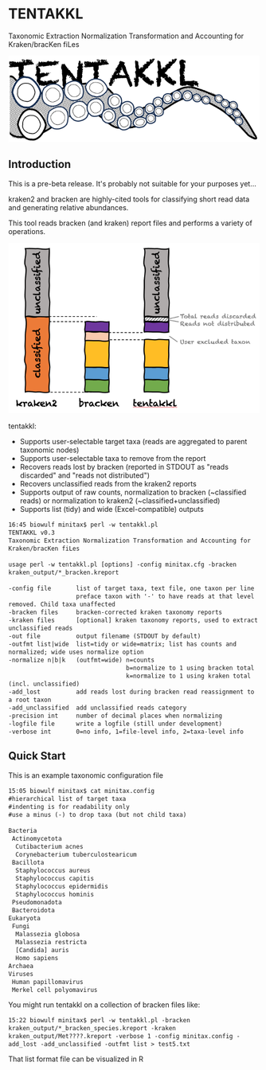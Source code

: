 # TENTAKKL
Taxonomic Extraction Normalization Transformation and Accounting for Kraken/bracKen fiLes

![TENTAKKL logo](tentakkl_logo.png "TENTAKKL")

## Introduction

This is a pre-beta release. It's probably not suitable for your purposes yet...

kraken2 and bracken are highly-cited tools for classifying short read data and generating relative abundances.

This tool reads bracken (and kraken) report files and performs a variety of operations.

![tentakkl purpose](tentakkl_purpose.png "tentakkl read accounting")

tentakkl:

* Supports user-selectable target taxa (reads are aggregated to parent taxonomic nodes)
* Supports user-selectable taxa to remove from the report
* Recovers reads lost by bracken (reported in STDOUT as "reads discarded" and "reads not distributed")
* Recovers unclassified reads from the kraken2 reports
* Supports output of raw counts, normalization to bracken (~classified reads) or normalization to kraken2 (~classified+unclassified)
* Supports list (tidy) and wide (Excel-compatible) outputs
 
```
16:45 biowulf minitax$ perl -w tentakkl.pl 
TENTAKKL v0.3
Taxonomic Extraction Normalization Transformation and Accounting for Kraken/bracKen fiLes

usage perl -w tentakkl.pl [options] -config minitax.cfg -bracken kraken_output/*_bracken.kreport

-config file       list of target taxa, text file, one taxon per line
                   preface taxon with '-' to have reads at that level removed. Child taxa unaffected
-bracken files     bracken-corrected kraken taxonomy reports
-kraken files      [optional] kraken taxonomy reports, used to extract unclassified reads
-out file          output filename (STDOUT by default)
-outfmt list|wide  list=tidy or wide=matrix; list has counts and normalized; wide uses normalize option
-normalize n|b|k   (outfmt=wide) n=counts
                                 b=normalize to 1 using bracken total
                                 k=normalize to 1 using kraken total (incl. unclassified)
-add_lost          add reads lost during bracken read reassignment to a root taxon
-add_unclassified  add unclassified reads category
-precision int     number of decimal places when normalizing
-logfile file      write a logfile (still under development)
-verbose int       0=no info, 1=file-level info, 2=taxa-level info
```

## Quick Start

This is an example taxonomic configuration file
```
15:05 biowulf minitax$ cat minitax.config  
#hierarchical list of target taxa
#indenting is for readability only
#use a minus (-) to drop taxa (but not child taxa)

Bacteria
 Actinomycetota
  Cutibacterium acnes
  Corynebacterium tuberculostearicum
 Bacillota
  Staphylococcus aureus
  Staphylococcus capitis
  Staphylococcus epidermidis
  Staphylococcus hominis
 Pseudomonadota
 Bacteroidota
Eukaryota
 Fungi
  Malassezia globosa
  Malassezia restricta
  [Candida] auris
  Homo sapiens
Archaea
Viruses
 Human papillomavirus
 Merkel cell polyomavirus
```

You might run tentakkl on a collection of bracken files like:
```
15:22 biowulf minitax$ perl -w tentakkl.pl -bracken kraken_output/*_bracken_species.kreport -kraken kraken_output/Met????.kreport -verbose 1 -config minitax.config -add_lost -add_unclassified -outfmt list > test5.txt
```

That list format file can be visualized in R



